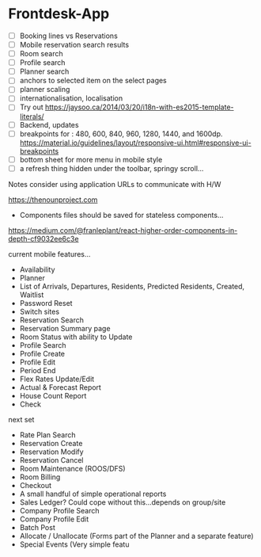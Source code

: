 # Frontdesk-App

- [ ] Booking lines vs Reservations
- [ ] Mobile reservation search results
- [ ] Room search
- [ ] Profile search 
- [ ] Planner search
- [ ] anchors to selected item on the select pages
- [ ] planner scaling
- [ ] internationalisation, localisation
- [ ] Try out https://jaysoo.ca/2014/03/20/i18n-with-es2015-template-literals/
- [ ] Backend, updates
- [ ] breakpoints for : 480, 600, 840, 960, 1280, 1440, and 1600dp. https://material.io/guidelines/layout/responsive-ui.html#responsive-ui-breakpoints
- [ ] bottom sheet for more menu in mobile style 
- [ ] a refresh thing hidden under the toolbar, springy scroll...

Notes
consider using application URLs to communicate with H/W

https://thenounproject.com
- Components files should be saved for stateless components...

https://medium.com/@franleplant/react-higher-order-components-in-depth-cf9032ee6c3e

current mobile features...

- Availability 
- Planner
- List of Arrivals, Departures, Residents, Predicted Residents, Created, Waitlist
- Password Reset
- Switch sites
- Reservation Search
- Reservation Summary page
- Room Status with ability to Update
- Profile Search
- Profile Create
- Profile Edit
- Period End
- Flex Rates Update/Edit
- Actual & Forecast Report
- House Count Report
- Check

next set
- Rate Plan Search
- Reservation Create
- Reservation Modify
- Reservation Cancel
- Room Maintenance (ROOS/DFS)
- Room Billing
- Checkout
- A small handful of simple operational reports
- Sales Ledger? Could cope without this...depends on group/site
- Company Profile Search
- Company Profile Edit
- Batch Post
- Allocate / Unallocate (Forms part of the Planner and a separate feature)
- Special Events (Very simple featu